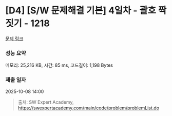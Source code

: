 # [D4] [S/W 문제해결 기본] 4일차 - 괄호 짝짓기 - 1218 

[문제 링크](https://swexpertacademy.com/main/code/problem/problemDetail.do?contestProbId=AV14eWb6AAkCFAYD) 

### 성능 요약

메모리: 25,216 KB, 시간: 85 ms, 코드길이: 1,198 Bytes

### 제출 일자

2025-10-08 14:00



> 출처: SW Expert Academy, https://swexpertacademy.com/main/code/problem/problemList.do
